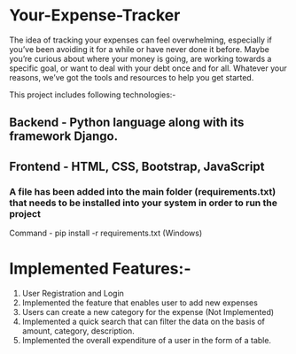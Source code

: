 # Your-Expense-Tracker

The idea of tracking your expenses can feel overwhelming, especially if you’ve been avoiding it for a while or have never done it before. Maybe you’re curious about where your money is going, are working towards a specific goal, or want to deal with your debt once and for all. Whatever your reasons, we’ve got the tools and resources to help you get started.


This project includes following technologies:-
## Backend - Python language along with its framework Django. 
## Frontend - HTML, CSS, Bootstrap, JavaScript


### A file has been added into the main folder (requirements.txt) that needs to be installed into your system in order to run the project 
Command - pip install -r requirements.txt (Windows)


# Implemented Features:-
  1. User Registration and Login
  2. Implemented the feature that enables user to add new expenses
  3. Users can create a new category for the expense (Not Implemented)
  4. Implemented a quick search that can filter the data on the basis of amount, category, description.
  5. Implemented the overall expenditure of a user in the form of a table.
